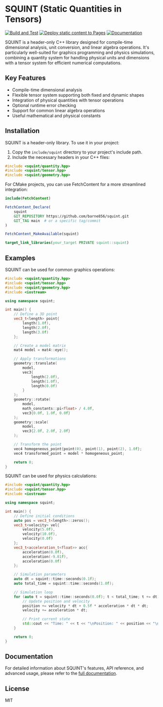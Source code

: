 # SQUINT (Static Quantities in Tensors)

[![Build and Test](https://github.com/barne856/squint/workflows/Build%20and%20Test/badge.svg)](https://github.com/barne856/squint/actions/workflows/build_and_test.yml)
[![Deploy static content to Pages](https://github.com/barne856/squint/workflows/Deploy%20static%20content%20to%20Pages/badge.svg)](https://github.com/barne856/squint/actions/workflows/docs.yml)
[![Documentation](https://img.shields.io/badge/docs-GitHub%20Pages-blue.svg)](https://barne856.github.io/squint/)

SQUINT is a header-only C++ library designed for compile-time dimensional analysis, unit conversion, and linear algebra operations. It's particularly well-suited for graphics programming and physics simulations, combining a quantity system for handling physical units and dimensions with a tensor system for efficient numerical computations.

## Key Features

- Compile-time dimensional analysis
- Flexible tensor system supporting both fixed and dynamic shapes
- Integration of physical quantities with tensor operations
- Optional runtime error checking
- Support for common linear algebra operations
- Useful mathematical and physical constants

## Installation

SQUINT is a header-only library. To use it in your project:

1. Copy the `include/squint` directory to your project's include path.
2. Include the necessary headers in your C++ files:

```cpp
#include <squint/quantity.hpp>
#include <squint/tensor.hpp>
#include <squint/geometry.hpp>
```

For CMake projects, you can use FetchContent for a more streamlined integration:

```cmake
include(FetchContent)

FetchContent_Declare(
    squint
    GIT_REPOSITORY https://github.com/barne856/squint.git
    GIT_TAG main  # or a specific tag/commit
)

FetchContent_MakeAvailable(squint)

target_link_libraries(your_target PRIVATE squint::squint)
```

## Examples

SQUINT can be used for common graphics operations:

```cpp
#include <squint/quantity.hpp>
#include <squint/tensor.hpp>
#include <squint/geometry.hpp>
#include <iostream>

using namespace squint;

int main() {
    // Define a 3D point
    vec3_t<length> point{
        length(1.0f),
        length(2.0f),
        length(3.0f)
    };

    // Create a model matrix
    mat4 model = mat4::eye();

    // Apply transformations
    geometry::translate(
        model,
        vec3{
            length(2.0f),
            length(1.0f),
            length(0.0f)
        }
    );
    geometry::rotate(
        model,
        math_constants::pi<float> / 4.0f,
        vec3{0.0f, 1.0f, 0.0f}
    );
    geometry::scale(
        model,
        vec3{2.0f, 2.0f, 2.0f}
    );

    // Transform the point
    vec4 homogeneous_point{point(0), point(1), point(2), 1.0f};
    vec4 transformed_point = model * homogeneous_point;

    return 0;
}
```

SQUINT can be used for physics calculations:

```cpp
#include <squint/quantity.hpp>
#include <squint/tensor.hpp>
#include <iostream>

using namespace squint;

int main() {
    // Define initial conditions
    auto pos = vec3_t<length>::zeros();
    vec3_t<velocity> vel{
        velocity(5.0f),
        velocity(10.0f),
        velocity(0.0f)
    };
    vec3_t<acceleration_t<float>> acc{
        acceleration(0.0f),
        acceleration(-9.81f),
        acceleration(0.0f)
    };

    // Simulation parameters
    auto dt = squint::time::seconds(0.1f);
    auto total_time = squint::time::seconds(1.0f);

    // Simulation loop
    for (auto t = squint::time::seconds(0.0f); t < total_time; t += dt) {
        // Update position and velocity
        position += velocity * dt + 0.5f * acceleration * dt * dt;
        velocity += acceleration * dt;

        // Print current state
        std::cout << "Time: " << t << "\nPosition: " << position << "\nVelocity: " << velocity << "\n\n";
    }

    return 0;
}
```

## Documentation

For detailed information about SQUINT's features, API reference, and advanced usage, please refer to the [full documentation](https://barne856.github.io/squint/).

## License

MIT